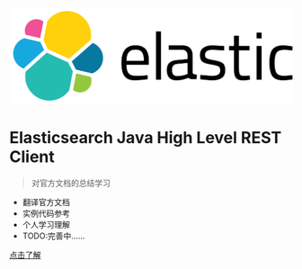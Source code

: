 <!-- _coverpage.md -->

![logo](_media/elastic-logo.svg ':size=50%')

# Elasticsearch Java High Level REST Client

> 对官方文档的总结学习

- 翻译官方文档
- 实例代码参考
- 个人学习理解
- TODO:完善中……

[点击了解](#介绍)